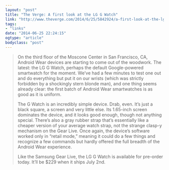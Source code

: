 ```yaml
---
layout: "post"
title: "The Verge: A first look at the LG G Watch"
link: "http://www.theverge.com/2014/6/25/5842924/a-first-look-at-the-lg-g-watch"
tags: 
- "links"
date: "2014-06-25 22:24:15"
ogtype: "article"
bodyclass: "post"
---
```


> On the third floor of the Moscone Center in San Francisco, CA, Android Wear devices are starting to come out of the woodwork. The latest: the LG G Watch, perhaps the default Google-powered smartwatch for the moment. We’ve had a few minutes to test one out and do everything but put it on our wrists (which was strictly forbidden by a shockingly stern blonde man), and one thing seems already clear: the first batch of Android Wear smartwatches is as good as it is uniform.
> 
>  The G Watch is an incredibly simple device. Drab, even. It’s just a black square, a screen and very little else. Its 1.65-inch screen dominates the device, and it looks good enough, though not anything special. There’s also a gray rubber strap that’s essentially like a cheaper version of your average watch strap, not the strange clasp-y mechanism on the Gear Live. Once again, the device’s software worked only in “retail mode,” meaning it could do a few things and recognize a few commands but hardly offered the full breadth of the Android Wear experience.
> 
>  Like the Samsung Gear Live, the LG G Watch is available for pre-order today. It’ll be $229 when it ships July 2nd.
